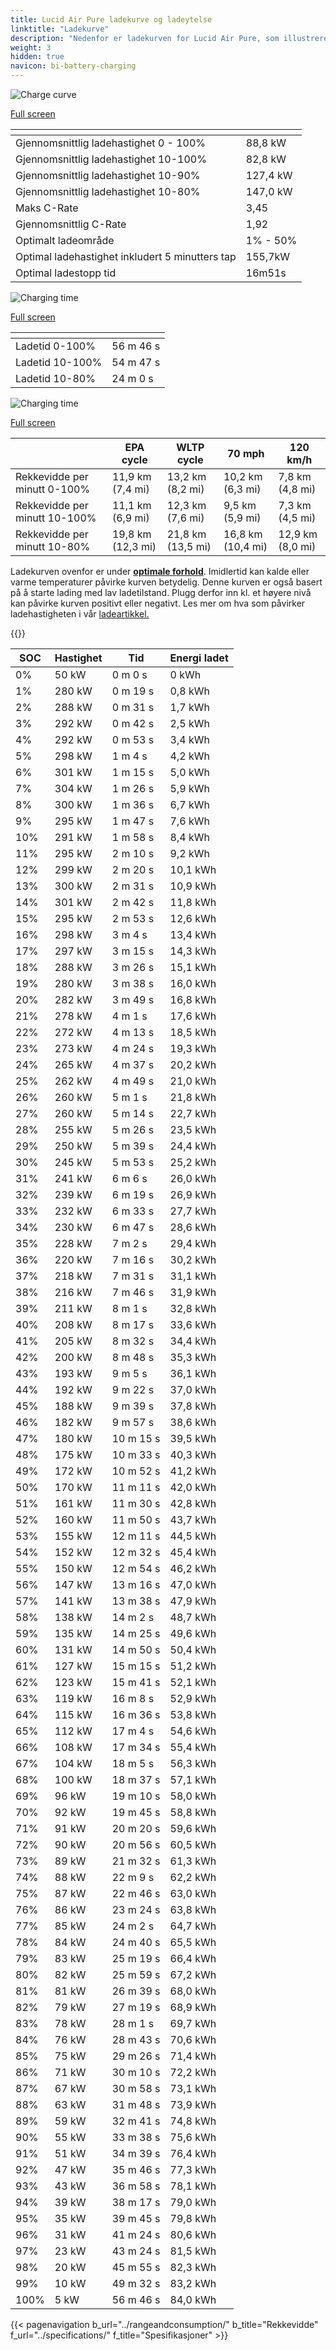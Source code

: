 ```yaml
---
title: Lucid Air Pure ladekurve og ladeytelse
linktitle: "Ladekurve"
description: "Nedenfor er ladekurven for Lucid Air Pure, som illustrerer ladehastigheten ved forskjellige batterinivåer. I tillegg gir grafer for rekkevidde og tid omfattende detaljer om ladeprestasjonen."
weight: 3
hidden: true
navicon: bi-battery-charging
---
```

<!-- markdownlint-disable MD033 -->
<!-- markdownlint-disable MD010 -->
<img src="/images/models/lucid/air/air_pure/chargingcurve.svg" alt="Charge curve" class="img-fluid">

[Full screen](/images/models/lucid/air/air_pure/chargingcurve.svg)


<div class="table-responsive">
<table class="table table-striped border">
	<thead>
		<tr>
			<th>
			</th>
			<th>
			</th>
		</tr>
	</thead>
	<tbody>
		<tr>
			<td>
				Gjennomsnittlig ladehastighet 0 - 100%
			</td>
			<td>
				88,8 kW
			</td>
		</tr>
		<tr>
			<td>
				Gjennomsnittlig ladehastighet 10-100%
			</td>
			<td>
				82,8 kW
			</td>
		</tr>
		<tr>
			<td>
				Gjennomsnittlig ladehastighet 10-90%
			</td>
			<td>
				127,4 kW
			</td>
		</tr>
		<tr>
			<td>
				Gjennomsnittlig ladehastighet 10-80%
			</td>
			<td>
				147,0 kW
			</td>
		</tr>
		<tr>
			<td>
				Maks C-Rate
			</td>
			<td>
				3,45
			</td>
		</tr>
		<tr>
			<td>
				Gjennomsnittlig C-Rate
			</td>
			<td>
				1,92
			</td>
		</tr>
		<tr>
			<td>
				Optimalt ladeområde
			</td>
			<td>
				1% - 50%
			</td>
		</tr>
		<tr>
			<td>
				Optimal ladehastighet inkludert 5 minutters tap
			</td>
			<td>
				155,7kW
			</td>
		</tr>
		<tr>
			<td>
				Optimal ladestopp tid
			</td>
			<td>
				16m51s
			</td>
		</tr>
	</tbody>
</table>
</div>
<img src="/images/models/lucid/air/air_pure/chargingtime.svg" alt="Charging time" class="img-fluid">

[Full screen](/images/models/lucid/air/air_pure/chargingtime.svg)
<div class="table-responsive">
<table class="table table-striped border">
	<thead>
		<tr>
			<th>
			</th>
			<th>
			</th>
		</tr>
	</thead>
	<tbody>
		<tr>
			<td>
				Ladetid 0-100%
			</td>
			<td>
				 56 m 46 s
			</td>
		</tr>
		<tr>
			<td>
				Ladetid 10-100%
			</td>
			<td>
				 54 m 47 s
			</td>
		</tr>
		<tr>
			<td>
				Ladetid 10-80%
			</td>
			<td>
				 24 m 0 s
			</td>
		</tr>
	</tbody>
</table>
</div>
<img src="/images/models/lucid/air/air_pure/chargerangespeed.svg" alt="Charging time" class="img-fluid">

[Full screen](/images/models/lucid/air/air_pure/chargerangespeed.svg)
<div class="table-responsive">
<table class="table table-striped border">
	<thead>
		<tr>
			<th>
			</th>
			<th>
				EPA cycle
			</th>
			<th>
				WLTP cycle
			</th>
			<th>
				70 mph
			</th>
			<th>
				120 km/h
			</th>
		</tr>
	</thead>
	<tbody>
		<tr>
			<td>
				Rekkevidde per minutt 0-100%
			</td>
			<td>
				11,9 km (7,4 mi)
			</td>
			<td>
				13,2 km (8,2 mi)
			</td>
			<td>
				10,2 km (6,3 mi)
			</td>
			<td>
				7,8 km (4,8 mi)
			</td>
		</tr>
		<tr>
			<td>
				Rekkevidde per minutt 10-100%
			</td>
			<td>
				11,1 km (6,9 mi)
			</td>
			<td>
				12,3 km (7,6 mi)
			</td>
			<td>
				9,5 km (5,9 mi)
			</td>
			<td>
				7,3 km (4,5 mi)
			</td>
		</tr>
		<tr>
			<td>
				Rekkevidde per minutt 10-80%
			</td>
			<td>
				19,8 km (12,3 mi)
			</td>
			<td>
				21,8 km (13,5 mi)
			</td>
			<td>
				16,8 km (10,4 mi)
			</td>
			<td>
				12,9 km (8,0 mi)
			</td>
		</tr>
	</tbody>
</table>
</div>


Ladekurven ovenfor er under **[optimale forhold](../../../../../technology/battery/charging/#temperatur)**. Imidlertid kan kalde eller varme temperaturer påvirke kurven betydelig. Denne kurven er også basert på å starte lading med lav ladetilstand. Plugg derfor inn kl. et høyere nivå kan påvirke kurven positivt eller negativt. Les mer om hva som påvirker ladehastigheten i vår [ladeartikkel.](../../../../../technology/battery/charging/)


{{<evkxdisplayaddarticle />}}
<div class="table-responsive">
<table class="table table-striped border">
	<thead>
		<tr>
			<th>
				SOC
			</th>
			<th>
				Hastighet
			</th>
			<th>
				Tid
			</th>
			<th>
				Energi ladet
			</th>
		</tr>
	</thead>
	<tbody>
		<tr>
			<td>
				0%
			</td>
			<td>
				50 kW
			</td>
			<td>
				 0 m 0 s
			</td>
			<td>
				0 kWh
			</td>
		</tr>
		<tr>
			<td>
				1%
			</td>
			<td>
				280 kW
			</td>
			<td>
				 0 m 19 s
			</td>
			<td>
				0,8 kWh
			</td>
		</tr>
		<tr>
			<td>
				2%
			</td>
			<td>
				288 kW
			</td>
			<td>
				 0 m 31 s
			</td>
			<td>
				1,7 kWh
			</td>
		</tr>
		<tr>
			<td>
				3%
			</td>
			<td>
				292 kW
			</td>
			<td>
				 0 m 42 s
			</td>
			<td>
				2,5 kWh
			</td>
		</tr>
		<tr>
			<td>
				4%
			</td>
			<td>
				292 kW
			</td>
			<td>
				 0 m 53 s
			</td>
			<td>
				3,4 kWh
			</td>
		</tr>
		<tr>
			<td>
				5%
			</td>
			<td>
				298 kW
			</td>
			<td>
				 1 m 4 s
			</td>
			<td>
				4,2 kWh
			</td>
		</tr>
		<tr>
			<td>
				6%
			</td>
			<td>
				301 kW
			</td>
			<td>
				 1 m 15 s
			</td>
			<td>
				5,0 kWh
			</td>
		</tr>
		<tr>
			<td>
				7%
			</td>
			<td>
				304 kW
			</td>
			<td>
				 1 m 26 s
			</td>
			<td>
				5,9 kWh
			</td>
		</tr>
		<tr>
			<td>
				8%
			</td>
			<td>
				300 kW
			</td>
			<td>
				 1 m 36 s
			</td>
			<td>
				6,7 kWh
			</td>
		</tr>
		<tr>
			<td>
				9%
			</td>
			<td>
				295 kW
			</td>
			<td>
				 1 m 47 s
			</td>
			<td>
				7,6 kWh
			</td>
		</tr>
		<tr>
			<td>
				10%
			</td>
			<td>
				291 kW
			</td>
			<td>
				 1 m 58 s
			</td>
			<td>
				8,4 kWh
			</td>
		</tr>
		<tr>
			<td>
				11%
			</td>
			<td>
				295 kW
			</td>
			<td>
				 2 m 10 s
			</td>
			<td>
				9,2 kWh
			</td>
		</tr>
		<tr>
			<td>
				12%
			</td>
			<td>
				299 kW
			</td>
			<td>
				 2 m 20 s
			</td>
			<td>
				10,1 kWh
			</td>
		</tr>
		<tr>
			<td>
				13%
			</td>
			<td>
				300 kW
			</td>
			<td>
				 2 m 31 s
			</td>
			<td>
				10,9 kWh
			</td>
		</tr>
		<tr>
			<td>
				14%
			</td>
			<td>
				301 kW
			</td>
			<td>
				 2 m 42 s
			</td>
			<td>
				11,8 kWh
			</td>
		</tr>
		<tr>
			<td>
				15%
			</td>
			<td>
				295 kW
			</td>
			<td>
				 2 m 53 s
			</td>
			<td>
				12,6 kWh
			</td>
		</tr>
		<tr>
			<td>
				16%
			</td>
			<td>
				298 kW
			</td>
			<td>
				 3 m 4 s
			</td>
			<td>
				13,4 kWh
			</td>
		</tr>
		<tr>
			<td>
				17%
			</td>
			<td>
				297 kW
			</td>
			<td>
				 3 m 15 s
			</td>
			<td>
				14,3 kWh
			</td>
		</tr>
		<tr>
			<td>
				18%
			</td>
			<td>
				288 kW
			</td>
			<td>
				 3 m 26 s
			</td>
			<td>
				15,1 kWh
			</td>
		</tr>
		<tr>
			<td>
				19%
			</td>
			<td>
				280 kW
			</td>
			<td>
				 3 m 38 s
			</td>
			<td>
				16,0 kWh
			</td>
		</tr>
		<tr>
			<td>
				20%
			</td>
			<td>
				282 kW
			</td>
			<td>
				 3 m 49 s
			</td>
			<td>
				16,8 kWh
			</td>
		</tr>
		<tr>
			<td>
				21%
			</td>
			<td>
				278 kW
			</td>
			<td>
				 4 m 1 s
			</td>
			<td>
				17,6 kWh
			</td>
		</tr>
		<tr>
			<td>
				22%
			</td>
			<td>
				272 kW
			</td>
			<td>
				 4 m 13 s
			</td>
			<td>
				18,5 kWh
			</td>
		</tr>
		<tr>
			<td>
				23%
			</td>
			<td>
				273 kW
			</td>
			<td>
				 4 m 24 s
			</td>
			<td>
				19,3 kWh
			</td>
		</tr>
		<tr>
			<td>
				24%
			</td>
			<td>
				265 kW
			</td>
			<td>
				 4 m 37 s
			</td>
			<td>
				20,2 kWh
			</td>
		</tr>
		<tr>
			<td>
				25%
			</td>
			<td>
				262 kW
			</td>
			<td>
				 4 m 49 s
			</td>
			<td>
				21,0 kWh
			</td>
		</tr>
		<tr>
			<td>
				26%
			</td>
			<td>
				260 kW
			</td>
			<td>
				 5 m 1 s
			</td>
			<td>
				21,8 kWh
			</td>
		</tr>
		<tr>
			<td>
				27%
			</td>
			<td>
				260 kW
			</td>
			<td>
				 5 m 14 s
			</td>
			<td>
				22,7 kWh
			</td>
		</tr>
		<tr>
			<td>
				28%
			</td>
			<td>
				255 kW
			</td>
			<td>
				 5 m 26 s
			</td>
			<td>
				23,5 kWh
			</td>
		</tr>
		<tr>
			<td>
				29%
			</td>
			<td>
				250 kW
			</td>
			<td>
				 5 m 39 s
			</td>
			<td>
				24,4 kWh
			</td>
		</tr>
		<tr>
			<td>
				30%
			</td>
			<td>
				245 kW
			</td>
			<td>
				 5 m 53 s
			</td>
			<td>
				25,2 kWh
			</td>
		</tr>
		<tr>
			<td>
				31%
			</td>
			<td>
				241 kW
			</td>
			<td>
				 6 m 6 s
			</td>
			<td>
				26,0 kWh
			</td>
		</tr>
		<tr>
			<td>
				32%
			</td>
			<td>
				239 kW
			</td>
			<td>
				 6 m 19 s
			</td>
			<td>
				26,9 kWh
			</td>
		</tr>
		<tr>
			<td>
				33%
			</td>
			<td>
				232 kW
			</td>
			<td>
				 6 m 33 s
			</td>
			<td>
				27,7 kWh
			</td>
		</tr>
		<tr>
			<td>
				34%
			</td>
			<td>
				230 kW
			</td>
			<td>
				 6 m 47 s
			</td>
			<td>
				28,6 kWh
			</td>
		</tr>
		<tr>
			<td>
				35%
			</td>
			<td>
				228 kW
			</td>
			<td>
				 7 m 2 s
			</td>
			<td>
				29,4 kWh
			</td>
		</tr>
		<tr>
			<td>
				36%
			</td>
			<td>
				220 kW
			</td>
			<td>
				 7 m 16 s
			</td>
			<td>
				30,2 kWh
			</td>
		</tr>
		<tr>
			<td>
				37%
			</td>
			<td>
				218 kW
			</td>
			<td>
				 7 m 31 s
			</td>
			<td>
				31,1 kWh
			</td>
		</tr>
		<tr>
			<td>
				38%
			</td>
			<td>
				216 kW
			</td>
			<td>
				 7 m 46 s
			</td>
			<td>
				31,9 kWh
			</td>
		</tr>
		<tr>
			<td>
				39%
			</td>
			<td>
				211 kW
			</td>
			<td>
				 8 m 1 s
			</td>
			<td>
				32,8 kWh
			</td>
		</tr>
		<tr>
			<td>
				40%
			</td>
			<td>
				208 kW
			</td>
			<td>
				 8 m 17 s
			</td>
			<td>
				33,6 kWh
			</td>
		</tr>
		<tr>
			<td>
				41%
			</td>
			<td>
				205 kW
			</td>
			<td>
				 8 m 32 s
			</td>
			<td>
				34,4 kWh
			</td>
		</tr>
		<tr>
			<td>
				42%
			</td>
			<td>
				200 kW
			</td>
			<td>
				 8 m 48 s
			</td>
			<td>
				35,3 kWh
			</td>
		</tr>
		<tr>
			<td>
				43%
			</td>
			<td>
				193 kW
			</td>
			<td>
				 9 m 5 s
			</td>
			<td>
				36,1 kWh
			</td>
		</tr>
		<tr>
			<td>
				44%
			</td>
			<td>
				192 kW
			</td>
			<td>
				 9 m 22 s
			</td>
			<td>
				37,0 kWh
			</td>
		</tr>
		<tr>
			<td>
				45%
			</td>
			<td>
				188 kW
			</td>
			<td>
				 9 m 39 s
			</td>
			<td>
				37,8 kWh
			</td>
		</tr>
		<tr>
			<td>
				46%
			</td>
			<td>
				182 kW
			</td>
			<td>
				 9 m 57 s
			</td>
			<td>
				38,6 kWh
			</td>
		</tr>
		<tr>
			<td>
				47%
			</td>
			<td>
				180 kW
			</td>
			<td>
				 10 m 15 s
			</td>
			<td>
				39,5 kWh
			</td>
		</tr>
		<tr>
			<td>
				48%
			</td>
			<td>
				175 kW
			</td>
			<td>
				 10 m 33 s
			</td>
			<td>
				40,3 kWh
			</td>
		</tr>
		<tr>
			<td>
				49%
			</td>
			<td>
				172 kW
			</td>
			<td>
				 10 m 52 s
			</td>
			<td>
				41,2 kWh
			</td>
		</tr>
		<tr>
			<td>
				50%
			</td>
			<td>
				170 kW
			</td>
			<td>
				 11 m 11 s
			</td>
			<td>
				42,0 kWh
			</td>
		</tr>
		<tr>
			<td>
				51%
			</td>
			<td>
				161 kW
			</td>
			<td>
				 11 m 30 s
			</td>
			<td>
				42,8 kWh
			</td>
		</tr>
		<tr>
			<td>
				52%
			</td>
			<td>
				160 kW
			</td>
			<td>
				 11 m 50 s
			</td>
			<td>
				43,7 kWh
			</td>
		</tr>
		<tr>
			<td>
				53%
			</td>
			<td>
				155 kW
			</td>
			<td>
				 12 m 11 s
			</td>
			<td>
				44,5 kWh
			</td>
		</tr>
		<tr>
			<td>
				54%
			</td>
			<td>
				152 kW
			</td>
			<td>
				 12 m 32 s
			</td>
			<td>
				45,4 kWh
			</td>
		</tr>
		<tr>
			<td>
				55%
			</td>
			<td>
				150 kW
			</td>
			<td>
				 12 m 54 s
			</td>
			<td>
				46,2 kWh
			</td>
		</tr>
		<tr>
			<td>
				56%
			</td>
			<td>
				147 kW
			</td>
			<td>
				 13 m 16 s
			</td>
			<td>
				47,0 kWh
			</td>
		</tr>
		<tr>
			<td>
				57%
			</td>
			<td>
				141 kW
			</td>
			<td>
				 13 m 38 s
			</td>
			<td>
				47,9 kWh
			</td>
		</tr>
		<tr>
			<td>
				58%
			</td>
			<td>
				138 kW
			</td>
			<td>
				 14 m 2 s
			</td>
			<td>
				48,7 kWh
			</td>
		</tr>
		<tr>
			<td>
				59%
			</td>
			<td>
				135 kW
			</td>
			<td>
				 14 m 25 s
			</td>
			<td>
				49,6 kWh
			</td>
		</tr>
		<tr>
			<td>
				60%
			</td>
			<td>
				131 kW
			</td>
			<td>
				 14 m 50 s
			</td>
			<td>
				50,4 kWh
			</td>
		</tr>
		<tr>
			<td>
				61%
			</td>
			<td>
				127 kW
			</td>
			<td>
				 15 m 15 s
			</td>
			<td>
				51,2 kWh
			</td>
		</tr>
		<tr>
			<td>
				62%
			</td>
			<td>
				123 kW
			</td>
			<td>
				 15 m 41 s
			</td>
			<td>
				52,1 kWh
			</td>
		</tr>
		<tr>
			<td>
				63%
			</td>
			<td>
				119 kW
			</td>
			<td>
				 16 m 8 s
			</td>
			<td>
				52,9 kWh
			</td>
		</tr>
		<tr>
			<td>
				64%
			</td>
			<td>
				115 kW
			</td>
			<td>
				 16 m 36 s
			</td>
			<td>
				53,8 kWh
			</td>
		</tr>
		<tr>
			<td>
				65%
			</td>
			<td>
				112 kW
			</td>
			<td>
				 17 m 4 s
			</td>
			<td>
				54,6 kWh
			</td>
		</tr>
		<tr>
			<td>
				66%
			</td>
			<td>
				108 kW
			</td>
			<td>
				 17 m 34 s
			</td>
			<td>
				55,4 kWh
			</td>
		</tr>
		<tr>
			<td>
				67%
			</td>
			<td>
				104 kW
			</td>
			<td>
				 18 m 5 s
			</td>
			<td>
				56,3 kWh
			</td>
		</tr>
		<tr>
			<td>
				68%
			</td>
			<td>
				100 kW
			</td>
			<td>
				 18 m 37 s
			</td>
			<td>
				57,1 kWh
			</td>
		</tr>
		<tr>
			<td>
				69%
			</td>
			<td>
				96 kW
			</td>
			<td>
				 19 m 10 s
			</td>
			<td>
				58,0 kWh
			</td>
		</tr>
		<tr>
			<td>
				70%
			</td>
			<td>
				92 kW
			</td>
			<td>
				 19 m 45 s
			</td>
			<td>
				58,8 kWh
			</td>
		</tr>
		<tr>
			<td>
				71%
			</td>
			<td>
				91 kW
			</td>
			<td>
				 20 m 20 s
			</td>
			<td>
				59,6 kWh
			</td>
		</tr>
		<tr>
			<td>
				72%
			</td>
			<td>
				90 kW
			</td>
			<td>
				 20 m 56 s
			</td>
			<td>
				60,5 kWh
			</td>
		</tr>
		<tr>
			<td>
				73%
			</td>
			<td>
				89 kW
			</td>
			<td>
				 21 m 32 s
			</td>
			<td>
				61,3 kWh
			</td>
		</tr>
		<tr>
			<td>
				74%
			</td>
			<td>
				88 kW
			</td>
			<td>
				 22 m 9 s
			</td>
			<td>
				62,2 kWh
			</td>
		</tr>
		<tr>
			<td>
				75%
			</td>
			<td>
				87 kW
			</td>
			<td>
				 22 m 46 s
			</td>
			<td>
				63,0 kWh
			</td>
		</tr>
		<tr>
			<td>
				76%
			</td>
			<td>
				86 kW
			</td>
			<td>
				 23 m 24 s
			</td>
			<td>
				63,8 kWh
			</td>
		</tr>
		<tr>
			<td>
				77%
			</td>
			<td>
				85 kW
			</td>
			<td>
				 24 m 2 s
			</td>
			<td>
				64,7 kWh
			</td>
		</tr>
		<tr>
			<td>
				78%
			</td>
			<td>
				84 kW
			</td>
			<td>
				 24 m 40 s
			</td>
			<td>
				65,5 kWh
			</td>
		</tr>
		<tr>
			<td>
				79%
			</td>
			<td>
				83 kW
			</td>
			<td>
				 25 m 19 s
			</td>
			<td>
				66,4 kWh
			</td>
		</tr>
		<tr>
			<td>
				80%
			</td>
			<td>
				82 kW
			</td>
			<td>
				 25 m 59 s
			</td>
			<td>
				67,2 kWh
			</td>
		</tr>
		<tr>
			<td>
				81%
			</td>
			<td>
				81 kW
			</td>
			<td>
				 26 m 39 s
			</td>
			<td>
				68,0 kWh
			</td>
		</tr>
		<tr>
			<td>
				82%
			</td>
			<td>
				79 kW
			</td>
			<td>
				 27 m 19 s
			</td>
			<td>
				68,9 kWh
			</td>
		</tr>
		<tr>
			<td>
				83%
			</td>
			<td>
				78 kW
			</td>
			<td>
				 28 m 1 s
			</td>
			<td>
				69,7 kWh
			</td>
		</tr>
		<tr>
			<td>
				84%
			</td>
			<td>
				76 kW
			</td>
			<td>
				 28 m 43 s
			</td>
			<td>
				70,6 kWh
			</td>
		</tr>
		<tr>
			<td>
				85%
			</td>
			<td>
				75 kW
			</td>
			<td>
				 29 m 26 s
			</td>
			<td>
				71,4 kWh
			</td>
		</tr>
		<tr>
			<td>
				86%
			</td>
			<td>
				71 kW
			</td>
			<td>
				 30 m 10 s
			</td>
			<td>
				72,2 kWh
			</td>
		</tr>
		<tr>
			<td>
				87%
			</td>
			<td>
				67 kW
			</td>
			<td>
				 30 m 58 s
			</td>
			<td>
				73,1 kWh
			</td>
		</tr>
		<tr>
			<td>
				88%
			</td>
			<td>
				63 kW
			</td>
			<td>
				 31 m 48 s
			</td>
			<td>
				73,9 kWh
			</td>
		</tr>
		<tr>
			<td>
				89%
			</td>
			<td>
				59 kW
			</td>
			<td>
				 32 m 41 s
			</td>
			<td>
				74,8 kWh
			</td>
		</tr>
		<tr>
			<td>
				90%
			</td>
			<td>
				55 kW
			</td>
			<td>
				 33 m 38 s
			</td>
			<td>
				75,6 kWh
			</td>
		</tr>
		<tr>
			<td>
				91%
			</td>
			<td>
				51 kW
			</td>
			<td>
				 34 m 39 s
			</td>
			<td>
				76,4 kWh
			</td>
		</tr>
		<tr>
			<td>
				92%
			</td>
			<td>
				47 kW
			</td>
			<td>
				 35 m 46 s
			</td>
			<td>
				77,3 kWh
			</td>
		</tr>
		<tr>
			<td>
				93%
			</td>
			<td>
				43 kW
			</td>
			<td>
				 36 m 58 s
			</td>
			<td>
				78,1 kWh
			</td>
		</tr>
		<tr>
			<td>
				94%
			</td>
			<td>
				39 kW
			</td>
			<td>
				 38 m 17 s
			</td>
			<td>
				79,0 kWh
			</td>
		</tr>
		<tr>
			<td>
				95%
			</td>
			<td>
				35 kW
			</td>
			<td>
				 39 m 45 s
			</td>
			<td>
				79,8 kWh
			</td>
		</tr>
		<tr>
			<td>
				96%
			</td>
			<td>
				31 kW
			</td>
			<td>
				 41 m 24 s
			</td>
			<td>
				80,6 kWh
			</td>
		</tr>
		<tr>
			<td>
				97%
			</td>
			<td>
				23 kW
			</td>
			<td>
				 43 m 24 s
			</td>
			<td>
				81,5 kWh
			</td>
		</tr>
		<tr>
			<td>
				98%
			</td>
			<td>
				20 kW
			</td>
			<td>
				 45 m 55 s
			</td>
			<td>
				82,3 kWh
			</td>
		</tr>
		<tr>
			<td>
				99%
			</td>
			<td>
				10 kW
			</td>
			<td>
				 49 m 32 s
			</td>
			<td>
				83,2 kWh
			</td>
		</tr>
		<tr>
			<td>
				100%
			</td>
			<td>
				5 kW
			</td>
			<td>
				 56 m 46 s
			</td>
			<td>
				84,0 kWh
			</td>
		</tr>
	</tbody>
</table>
</div>


{{< pagenavigation b_url="../rangeandconsumption/" b_title="Rekkevidde" f_url="../specifications/" f_title="Spesifikasjoner" >}}
